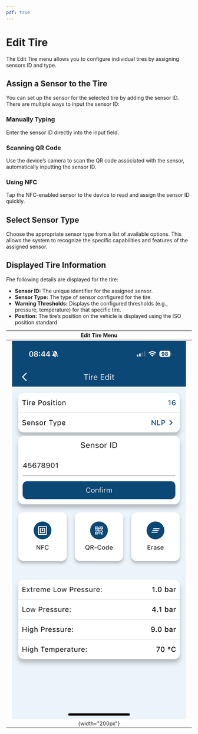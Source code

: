 ```yaml
---
pdf: true
---
```

# Edit Tire

The Edit Tire menu allows you to configure individual tires by assigning sensors ID and type.

## Assign a Sensor to the Tire

You can set up the sensor for the selected tire by adding the sensor ID. There are multiple ways to input the sensor ID:

### Manually Typing

Enter the sensor ID directly into the input field.

### Scanning QR Code

Use the device’s camera to scan the QR code associated with the sensor, automatically inputting the sensor ID.

### Using NFC

Tap the NFC-enabled sensor to the device to read and assign the sensor ID quickly.

## Select Sensor Type

Choose the appropriate sensor type from a list of available options.
This allows the system to recognize the specific capabilities and features of the assigned sensor.

## Displayed Tire Information

Fhe following details are displayed for the tire:

- **Sensor ID:** The unique identifier for the assigned sensor.
- **Sensor Type:** The type of sensor configured for the tire.
- **Warning Thresholds:** Displays the configured thresholds (e.g., pressure, temperature) for that specific tire.
- **Position:** The tire’s position on the vehicle is displayed using the ISO position standard

| **Edit Tire Menu**       |
|:----------------------:|
| ![Edit Tire Menu](images/editTire.PNG){width="200px"} |
